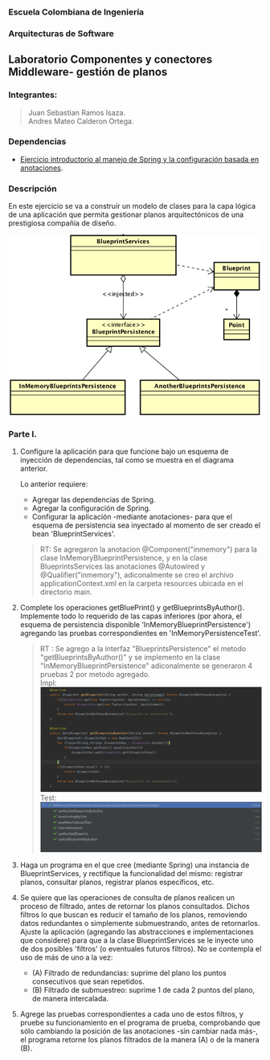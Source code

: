 ### Escuela Colombiana de Ingeniería

### Arquitecturas de Software
## Laboratorio Componentes y conectores  Middleware- gestión de planos

### Integrantes:
> Juan Sebastian Ramos Isaza.\
> Andres Mateo Calderon Ortega.

### Dependencias
* [Ejercicio introductorio al manejo de Spring y la configuración basada en anotaciones](https://github.com/ARSW-ECI-beta/DIP_DI-SPRING_JAVA-GRAMMAR_CHECKER).

### Descripción
En este ejercicio se va a construír un modelo de clases para la capa lógica de una aplicación que permita gestionar planos arquitectónicos de una prestigiosa compañia de diseño. 

![](img/ClassDiagram1.png)

### Parte I.

1. Configure la aplicación para que funcione bajo un esquema de inyección de dependencias, tal como se muestra en el diagrama anterior.

	Lo anterior requiere:

	* Agregar las dependencias de Spring.
	* Agregar la configuración de Spring.
	* Configurar la aplicación -mediante anotaciones- para que el esquema de persistencia sea inyectado al momento de ser creado el bean 'BlueprintServices'.
	
	> RT: Se agregaron la anotacion @Component("inmemory") para la clase InMemoryBlueprintPersistence, y en la clase BlueprintsServices
	> las anotaciones @Autowired y @Qualifier("inmemory"), adiconalmente se creo el archivo applicationContext.xml en la carpeta
	> resources ubicada en el directorio main.

2. Complete los operaciones getBluePrint() y getBlueprintsByAuthor(). Implemente todo lo requerido de las capas inferiores 
   (por ahora, el esquema de persistencia disponible 'InMemoryBlueprintPersistence') agregando las pruebas correspondientes 
   en 'InMemoryPersistenceTest'.
   
   > RT : Se agrego a la interfaz "BlueprintsPersistence" el metodo "getBlueprintsByAuthor()" y se implemento en la clase
   > "InMemoryBlueprintPersistence" adiconalmente se generaron 4 pruebas 2 por metodo agregado.\
   > Impl:
   > ![](./img/punto2_impl.PNG)
   > Test:
   > ![](./img/punto2_test.PNG)

3. Haga un programa en el que cree (mediante Spring) una instancia de BlueprintServices, y rectifique la funcionalidad del mismo: registrar planos, consultar planos, registrar planos específicos, etc.

4. Se quiere que las operaciones de consulta de planos realicen un proceso de filtrado, antes de retornar los planos consultados. Dichos filtros lo que buscan es reducir el tamaño de los planos, removiendo datos redundantes o simplemente submuestrando, antes de retornarlos. Ajuste la aplicación (agregando las abstracciones e implementaciones que considere) para que a la clase BlueprintServices se le inyecte uno de dos posibles 'filtros' (o eventuales futuros filtros). No se contempla el uso de más de uno a la vez:
	* (A) Filtrado de redundancias: suprime del plano los puntos consecutivos que sean repetidos.
	* (B) Filtrado de submuestreo: suprime 1 de cada 2 puntos del plano, de manera intercalada.

5. Agrege las pruebas correspondientes a cada uno de estos filtros, y pruebe su funcionamiento en el programa de prueba, comprobando que sólo cambiando la posición de las anotaciones -sin cambiar nada más-, el programa retorne los planos filtrados de la manera (A) o de la manera (B). 
